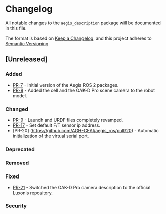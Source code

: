 # Changelog

All notable changes to the `aegis_description` package will be documented in this file.

The format is based on [Keep a Changelog](https://keepachangelog.com/en/1.1.0/),
and this project adheres to [Semantic Versioning](https://semver.org/spec/v2.0.0.html).

## [Unreleased]

### Added

* [PR-7](https://github.com/AGH-CEAI/aegis_ros/pull/7) - Initial version of the Aegis ROS 2 packages.
* [PR-8](https://github.com/AGH-CEAI/aegis_ros/pull/8) - Added the cell and the OAK-D Pro scene camera to the robot model.

### Changed

* [PR-9](https://github.com/AGH-CEAI/aegis_ros/pull/9) - Launch and URDF files completely revamped.
* [PR-17](https://github.com/AGH-CEAI/aegis_ros/pull/17) - Set default F/T sensor ip address.
* [PR-20] (https://github.com/AGH-CEAI/aegis_ros/pull/20) - Automatic initialization of the virtual serial port.

### Deprecated

### Removed

### Fixed

* [PR-21](https://github.com/AGH-CEAI/aegis_ros/pull/21) - Switched the OAK-D Pro camera description to the official Luxonis repository.

### Security

